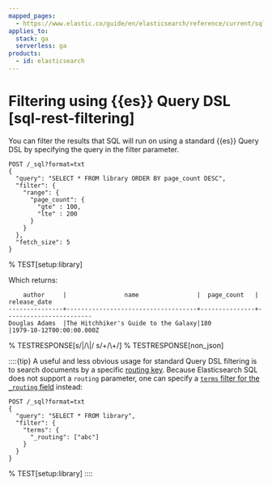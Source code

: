 ```yaml
---
mapped_pages:
  - https://www.elastic.co/guide/en/elasticsearch/reference/current/sql-rest-filtering.html
applies_to:
  stack: ga
  serverless: ga
products:
  - id: elasticsearch
---
```


# Filtering using {{es}} Query DSL [sql-rest-filtering]

You can filter the results that SQL will run on using a standard {{es}} Query DSL by specifying the query in the filter parameter.

```console
POST /_sql?format=txt
{
  "query": "SELECT * FROM library ORDER BY page_count DESC",
  "filter": {
    "range": {
      "page_count": {
        "gte" : 100,
        "lte" : 200
      }
    }
  },
  "fetch_size": 5
}
```
% TEST[setup:library]    

Which returns:

```text
    author     |                name                |  page_count   | release_date
---------------+------------------------------------+---------------+------------------------
Douglas Adams  |The Hitchhiker's Guide to the Galaxy|180            |1979-10-12T00:00:00.000Z
```
% TESTRESPONSE[s/\|/\\|/ s/\+/\\+/]
% TESTRESPONSE[non_json]

::::{tip}
A useful and less obvious usage for standard Query DSL filtering is to search documents by a specific [routing key](elasticsearch://reference/elasticsearch/rest-apis/search-shard-routing.md#search-routing). Because Elasticsearch SQL does not support a `routing` parameter, one can specify a [`terms` filter for the `_routing` field](elasticsearch://reference/elasticsearch/mapping-reference/mapping-routing-field.md) instead:

```console
POST /_sql?format=txt
{
  "query": "SELECT * FROM library",
  "filter": {
    "terms": {
      "_routing": ["abc"]
    }
  }
}
```
% TEST[setup:library]
::::


